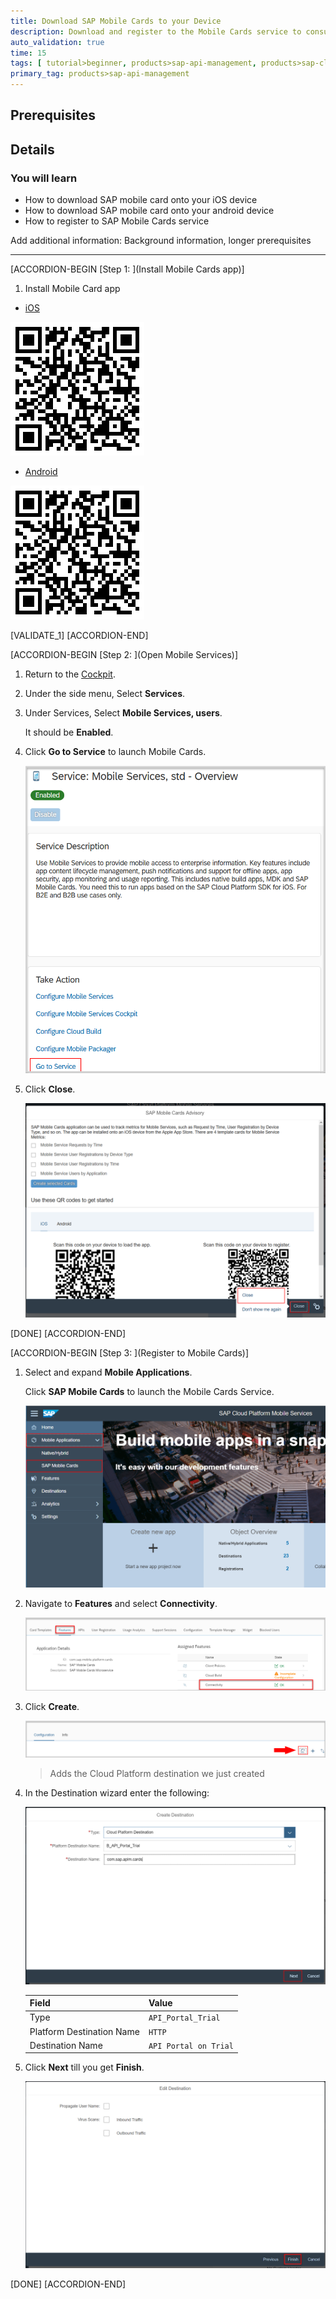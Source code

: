```yaml
---
title: Download SAP Mobile Cards to your Device
description: Download and register to the Mobile Cards service to consume data on an android or iOS device.
auto_validation: true
time: 15
tags: [ tutorial>beginner, products>sap-api-management, products>sap-cloud-platform]
primary_tag: products>sap-api-management
---
```


## Prerequisites

## Details
### You will learn
- How to download SAP mobile card onto your iOS device
- How to download SAP mobile card onto your android device
- How to register to SAP Mobile Cards service

Add additional information: Background information, longer prerequisites

---

[ACCORDION-BEGIN [Step 1: ](Install Mobile Cards app)]

1. Install Mobile Card app

  - [iOS](https://itunes.apple.com)
  
  ![Scan iOS](01-scan-code-IOS.png)

  - [Android](https://itunes.apple.com)

  ![Scan iOS](01-scan-code-IOS.png)

[VALIDATE_1]
[ACCORDION-END]

[ACCORDION-BEGIN [Step 2: ](Open Mobile Services)]

1. Return to the [Cockpit](https://account.hanatrial.ondemand.com ).

2. Under the side menu, Select **Services**.

3. Under Services, Select **Mobile Services, users**.

    It should be **Enabled**.

4. Click **Go to Service** to launch Mobile Cards.

    ![Navigate Mobile Services](03-go-to-mobile-service.png)

5. Click **Close**.

    ![Close popup](04-close-popup.png)

[DONE]
[ACCORDION-END]

[ACCORDION-BEGIN [Step 3: ](Register to Mobile Cards)]

1. Select and expand **Mobile Applications**.

    Click **SAP Mobile Cards** to launch the Mobile Cards Service.

    ![Close Popup](05-launch-mobile-card.png)

2. Navigate to **Features** and select **Connectivity**.

    ![Navigate Destination](22-connectivity.png)

3. Click **Create**.

    ![Navigate Destination](06-create.png)

    >Adds the Cloud Platform destination we just created

4. In the Destination wizard enter the following:

    ![Values Destination](07-destination-values.png)

    **Field** | **Value**
    ---- | ----
    Type |`API_Portal_Trial`
    Platform Destination Name |`HTTP`
    Destination Name |`API Portal on Trial`

5.  Click **Next** till you get **Finish**.

    ![click Finish](08-finish.png)

[DONE]
[ACCORDION-END]
